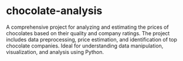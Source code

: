 # chocolate-analysis
A comprehensive project for analyzing and estimating the prices of chocolates based on their quality and company ratings. The project includes data preprocessing, price estimation, and identification of top chocolate companies. Ideal for understanding data manipulation, visualization, and analysis using Python.
